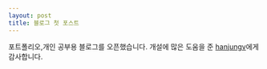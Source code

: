 ```yaml
---
layout: post
title: 블로그 첫 포스트
---
```


포트폴리오,개인 공부용 블로그를 오픈했습니다.
개설에 많은 도움을 준 [hanjungv](https://hanjungv.github.io/)에게 감사합니다.
